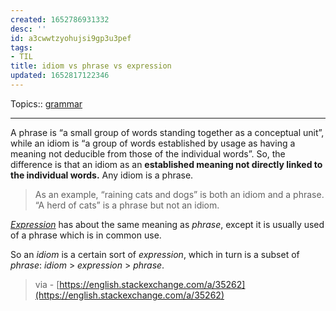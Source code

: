 ```yaml
---
created: 1652786931332
desc: ''
id: a3cwwtzyohujsi9gp3u3pef
tags:
- TIL
title: idiom vs phrase vs expression
updated: 1652817122346
---
```

   
Topics::  [grammar](../topics/grammar.md)   
   
   
---   
   
A phrase is “a small group of words standing together as a conceptual unit”, while an idiom is “a group of words established by usage as having a meaning not deducible from those of the individual words”. So, the difference is that an idiom as an **established meaning not directly linked to the individual words.** Any idiom is a phrase.   
   
> As an example, “raining cats and dogs” is both an idiom and a phrase. “A herd of cats” is a phrase but not an idiom.   
   
_[Expression](http://dictionary.reference.com/browse/expression)_ has about the same meaning as _phrase_, except it is usually used of a phrase which is in common use.   
   
So an _idiom_ is a certain sort of _expression_, which in turn is a subset of _phrase_: _idiom_ > _expression_ > _phrase_.   
   
> via - [https://english.stackexchange.com/a/35262](https://english.stackexchange.com/a/35262)